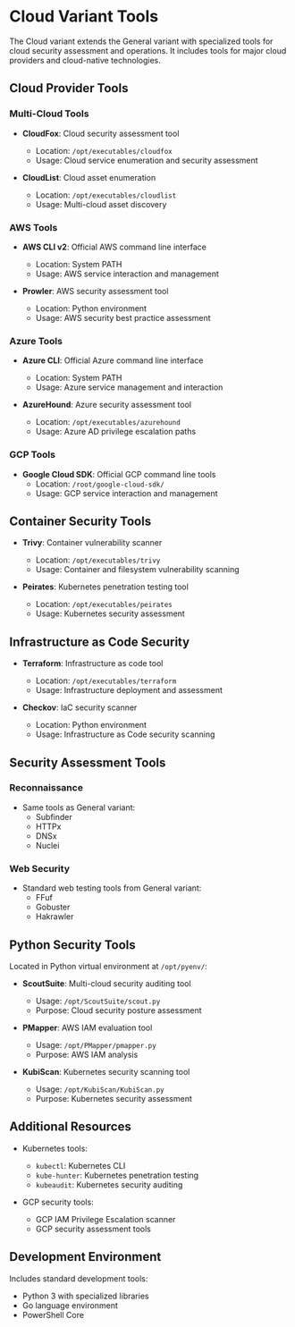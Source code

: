 # Cloud Variant Tools

The Cloud variant extends the General variant with specialized tools for cloud security assessment and operations. It includes tools for major cloud providers and cloud-native technologies.

## Cloud Provider Tools

### Multi-Cloud Tools

- **CloudFox**: Cloud security assessment tool
    - Location: `/opt/executables/cloudfox`
    - Usage: Cloud service enumeration and security assessment

- **CloudList**: Cloud asset enumeration
    - Location: `/opt/executables/cloudlist`
    - Usage: Multi-cloud asset discovery

### AWS Tools

- **AWS CLI v2**: Official AWS command line interface
    - Location: System PATH
    - Usage: AWS service interaction and management

- **Prowler**: AWS security assessment tool
    - Location: Python environment
    - Usage: AWS security best practice assessment

### Azure Tools

- **Azure CLI**: Official Azure command line interface
    - Location: System PATH
    - Usage: Azure service management and interaction

- **AzureHound**: Azure security assessment tool
    - Location: `/opt/executables/azurehound`
    - Usage: Azure AD privilege escalation paths

### GCP Tools

- **Google Cloud SDK**: Official GCP command line tools
    - Location: `/root/google-cloud-sdk/`
    - Usage: GCP service interaction and management

## Container Security Tools

- **Trivy**: Container vulnerability scanner
    - Location: `/opt/executables/trivy`
    - Usage: Container and filesystem vulnerability scanning

- **Peirates**: Kubernetes penetration testing tool
    - Location: `/opt/executables/peirates`
    - Usage: Kubernetes security assessment

## Infrastructure as Code Security

- **Terraform**: Infrastructure as code tool
    - Location: `/opt/executables/terraform`
    - Usage: Infrastructure deployment and assessment

- **Checkov**: IaC security scanner
    - Location: Python environment
    - Usage: Infrastructure as Code security scanning

## Security Assessment Tools

### Reconnaissance

- Same tools as General variant:
    - Subfinder
    - HTTPx
    - DNSx
    - Nuclei

### Web Security

- Standard web testing tools from General variant:
    - FFuf
    - Gobuster
    - Hakrawler

## Python Security Tools

Located in Python virtual environment at `/opt/pyenv/`:

- **ScoutSuite**: Multi-cloud security auditing tool
    - Usage: `/opt/ScoutSuite/scout.py`
    - Purpose: Cloud security posture assessment

- **PMapper**: AWS IAM evaluation tool
    - Usage: `/opt/PMapper/pmapper.py`
    - Purpose: AWS IAM analysis

- **KubiScan**: Kubernetes security scanning tool
    - Usage: `/opt/KubiScan/KubiScan.py`
    - Purpose: Kubernetes security assessment

## Additional Resources

- Kubernetes tools:
    - `kubectl`: Kubernetes CLI
    - `kube-hunter`: Kubernetes penetration testing
    - `kubeaudit`: Kubernetes security auditing

- GCP security tools:
    - GCP IAM Privilege Escalation scanner
    - GCP security assessment tools

## Development Environment

Includes standard development tools:

- Python 3 with specialized libraries
- Go language environment
- PowerShell Core
